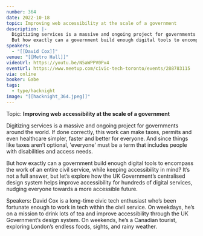 ```yaml
---
number: 364
date: 2022-10-18
topic: Improving web accessibility at the scale of a government
description: |-
  Digitizing services is a massive and ongoing project for governments around the world. If done correctly, this work can make taxes, permits and even healthcare simpler, faster and better for everyone. And since things like taxes aren’t optional, 'everyone' must be a term that includes people with disabilities and access needs.
  But how exactly can a government build enough digital tools to encompass the work of an entire civil service, while keeping accessibility in mind? It’s not a full answer, but let’s explore how the UK Government’s centralised design system helps improve accessibility for hundreds of digital services, nudging everyone towards a more accessible future.
speakers:
  - "[[David Cox]]"
venue: "[[Metro Hall]]"
videoUrl: https://youtu.be/N5aWPPV0Px4
eventUrl: https://www.meetup.com/civic-tech-toronto/events/288783115
via: online
booker: Gabe
tags:
  - type/hacknight
image: "[[hacknight_364.jpeg]]"
---
```


Topic:
**Improving web accessibility at the scale of a government**

Digitizing services is a massive and ongoing project for governments around the world. If done correctly, this work can make taxes, permits and even healthcare simpler, faster and better for everyone. And since things like taxes aren’t optional, 'everyone' must be a term that includes people with disabilities and access needs.

But how exactly can a government build enough digital tools to encompass the work of an entire civil service, while keeping accessibility in mind? It’s not a full answer, but let’s explore how the UK Government’s centralised design system helps improve accessibility for hundreds of digital services, nudging everyone towards a more accessible future.

Speakers:
David Cox is a long-time civic tech enthusiast who’s been fortunate enough to work in tech within the civil service. On weekdays, he’s on a mission to drink lots of tea and improve accessibility through the UK Government’s design system. On weekends, he’s a Canadian tourist, exploring London’s endless foods, sights, and rainy weather.
